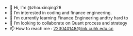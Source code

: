 - 👋 Hi, I’m @zhouxinqing28
- 👀 I’m interested in coding and finance engineering.
- 🌱 I’m currently learning Finance Engineering andtry hard to 
- 💞️ I’m looking to collaborate on Quant process and strategy
- 📫 How to reach me : 223040148@link.cuhk.edu.cn

<!---
zhouxinqing28/zhouxinqing28 is a ✨ special ✨ repository because its `README.md` (this file) appears on your GitHub profile.
You can click the Preview link to take a look at your changes.
--->
